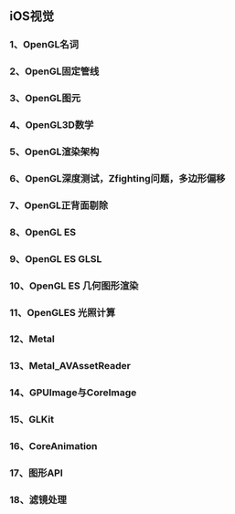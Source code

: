 ## iOS视觉

### 1、OpenGL名词

### 2、OpenGL固定管线

### 3、OpenGL图元

### 4、OpenGL3D数学

### 5、OpenGL渲染架构

### 6、OpenGL深度测试，Zfighting问题，多边形偏移

### 7、OpenGL正背面剔除

### 8、OpenGL ES

### 9、OpenGL ES GLSL

### 10、OpenGL ES 几何图形渲染

### 11、OpenGLES 光照计算

### 12、Metal

### 13、Metal_AVAssetReader

### 14、GPUImage与CoreImage

### 15、GLKit

### 16、CoreAnimation

### 17、图形API

### 18、滤镜处理